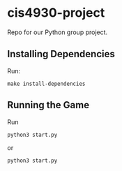 # cis4930-project
Repo for our Python group project. 
## Installing Dependencies
Run:
```
make install-dependencies
```

## Running the Game
Run
```
python3 start.py
```
or
```
python3 start.py
```

